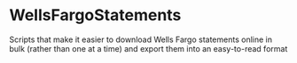# WellsFargoStatements
Scripts that make it easier to download Wells Fargo statements online in bulk (rather than one at a time) and export them into an easy-to-read format
